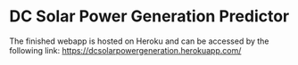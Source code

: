 # DC Solar Power Generation Predictor
 
The finished webapp is hosted on Heroku and can be accessed by the following link:
https://dcsolarpowergeneration.herokuapp.com/
